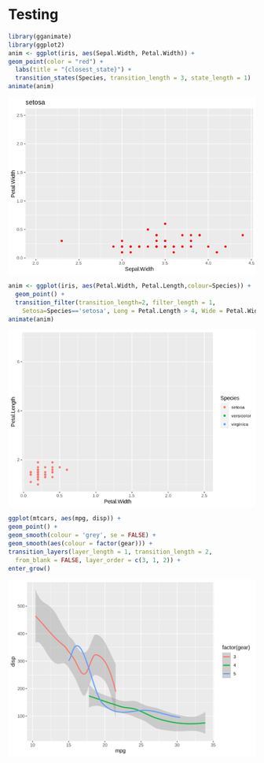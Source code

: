 # Testing


```r
library(gganimate)
library(ggplot2)
anim <- ggplot(iris, aes(Sepal.Width, Petal.Width)) +
geom_point(color = "red") +
  labs(title = "{closest_state}") +
  transition_states(Species, transition_length = 3, state_length = 1)
animate(anim)
```

<img src="sandbox_files/figure-html/unnamed-chunk-1-1.gif" style="display: block; margin: auto;" />


```r
anim <- ggplot(iris, aes(Petal.Width, Petal.Length,colour=Species)) +
  geom_point() +
  transition_filter(transition_length=2, filter_length = 1,
    Setosa=Species=='setosa', Long = Petal.Length > 4, Wide = Petal.Width > 2)
animate(anim)
```

<img src="sandbox_files/figure-html/unnamed-chunk-2-1.gif" style="display: block; margin: auto;" />


```r
ggplot(mtcars, aes(mpg, disp)) +
geom_point() +
geom_smooth(colour = 'grey', se = FALSE) +
geom_smooth(aes(colour = factor(gear))) +
transition_layers(layer_length = 1, transition_length = 2,
  from_blank = FALSE, layer_order = c(3, 1, 2)) +
enter_grow()
```

<img src="sandbox_files/figure-html/unnamed-chunk-3-1.gif" style="display: block; margin: auto;" />
